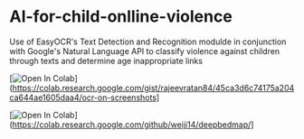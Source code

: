 # AI-for-child-onlline-violence
Use of EasyOCR's Text Detection and Recognition modulde in conjunction with Google's Natural Language API to classify violence against children through texts and determine age  inappropriate links


[![Open In Colab](https://colab.research.google.com/assets/colab-badge.svg)](https://colab.research.google.com/gist/rajeevratan84/45ca3d6c74175a204ca644ae1605daa4/ocr-on-screenshots]

[![Open In Colab](https://colab.research.google.com/assets/colab-badge.svg)](https://colab.research.google.com/github/weiji14/deepbedmap/]
